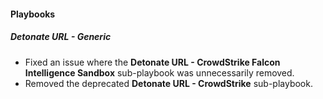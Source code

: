 
#### Playbooks

##### Detonate URL - Generic

- Fixed an issue where the **Detonate URL - CrowdStrike Falcon Intelligence Sandbox** sub-playbook was unnecessarily removed.
- Removed the deprecated **Detonate URL - CrowdStrike** sub-playbook. 
